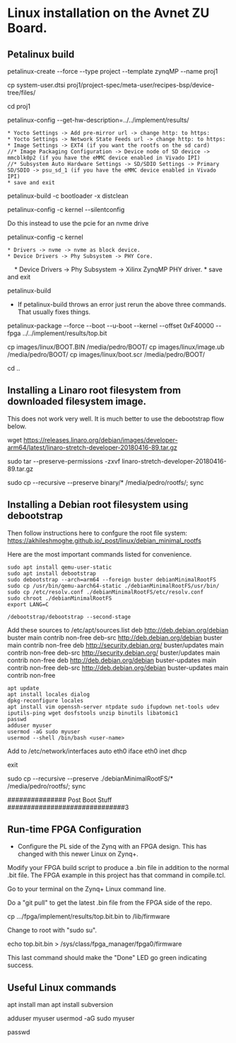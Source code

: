 # Linux installation on the Avnet ZU Board.

## Petalinux build
petalinux-create --force --type project --template zynqMP --name proj1

cp system-user.dtsi proj1/project-spec/meta-user/recipes-bsp/device-tree/files/

cd proj1

petalinux-config --get-hw-description=../../implement/results/

    * Yocto Settings -> Add pre-mirror url -> change http: to https:
    * Yocto Settings -> Network State Feeds url -> change http: to https:
    * Image Settings -> EXT4 (if you want the rootfs on the sd card)
    //* Image Packaging Configuration -> Device node of SD device -> mmcblk0p2 (if you have the eMMC device enabled in Vivado IPI)
    //* Subsystem Auto Hardware Settings -> SD/SDIO Settings -> Primary SD/SDIO -> psu_sd_1 (if you have the eMMC device enabled in Vivado IPI)
    * save and exit

petalinux-build -c bootloader -x distclean

petalinux-config -c kernel --silentconfig

Do this instead to use the pcie for an nvme drive

petalinux-config -c kernel

    * Drivers -> nvme -> nvme as block device.
    * Device Drivers -> Phy Subsystem -> PHY Core.
    * Device Drivers -> Phy Subsystem -> Xilinx ZynqMP PHY driver.
    * save and exit


petalinux-build

- If petalinux-build throws an error just rerun the above three commands. That usually fixes things.

petalinux-package --force --boot --u-boot --kernel --offset 0xF40000 --fpga ../../implement/results/top.bit


cp images/linux/BOOT.BIN /media/pedro/BOOT/
cp images/linux/image.ub /media/pedro/BOOT/
cp images/linux/boot.scr /media/pedro/BOOT/

cd ..


## Installing a Linaro root filesystem from downloaded filesystem image.
This does not work very well.  It is much better to use the debootstrap flow below.

wget https://releases.linaro.org/debian/images/developer-arm64/latest/linaro-stretch-developer-20180416-89.tar.gz

sudo tar --preserve-permissions -zxvf linaro-stretch-developer-20180416-89.tar.gz

sudo cp --recursive --preserve binary/* /media/pedro/rootfs/; sync


## Installing a Debian root filesystem using debootstrap
Then follow instructions here to confgure the root file system: https://akhileshmoghe.github.io/_post/linux/debian_minimal_rootfs

Here are the most important commands listed for convenience. 

    sudo apt install qemu-user-static
    sudo apt install debootstrap
    sudo debootstrap --arch=arm64 --foreign buster debianMinimalRootFS
    sudo cp /usr/bin/qemu-aarch64-static ./debianMinimalRootFS/usr/bin/
    sudo cp /etc/resolv.conf ./debianMinimalRootFS/etc/resolv.conf
    sudo chroot ./debianMinimalRootFS
    export LANG=C

    /debootstrap/debootstrap --second-stage

Add these sources to /etc/apt/sources.list
deb http://deb.debian.org/debian buster main contrib non-free
deb-src http://deb.debian.org/debian buster main contrib non-free
deb http://security.debian.org/ buster/updates main contrib non-free
deb-src http://security.debian.org/ buster/updates main contrib non-free
deb http://deb.debian.org/debian buster-updates main contrib non-free
deb-src http://deb.debian.org/debian buster-updates main contrib non-free

    apt update
    apt install locales dialog
    dpkg-reconfigure locales
    apt install vim openssh-server ntpdate sudo ifupdown net-tools udev iputils-ping wget dosfstools unzip binutils libatomic1
    passwd
    adduser myuser
    usermod -aG sudo myuser
    usermod --shell /bin/bash <user-name>

Add to /etc/network/interfaces
        auto eth0
        iface eth0 inet dhcp

exit

sudo cp --recursive --preserve ./debianMinimalRootFS/* /media/pedro/rootfs/; sync


############### Post Boot Stuff ##############################3

## Run-time FPGA Configuration

- Configure the PL side of the Zynq with an FPGA design. This has changed with this newer Linux on Zynq+.

Modify your FPGA build script to produce a .bin file in addition to the normal .bit file. The FPGA example in this project has that command in compile.tcl.
    
Go to your terminal on the Zynq+ Linux command line.

Do a "git pull" to get the latest .bin file from the FPGA side of the repo.

cp .../fpga/implement/results/top.bit.bin to /lib/firmware

Change to root with "sudo su".

echo top.bit.bin > /sys/class/fpga_manager/fpga0/firmware

This last command should make the "Done" LED go green indicating success.


## Useful Linux commands

apt install man
apt install subversion

adduser myuser
usermod -aG sudo myuser

passwd

